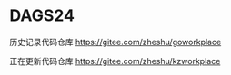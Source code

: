# DAGS24

历史记录代码仓库 https://gitee.com/zheshu/goworkplace

正在更新代码仓库 https://gitee.com/zheshu/kzworkplace
